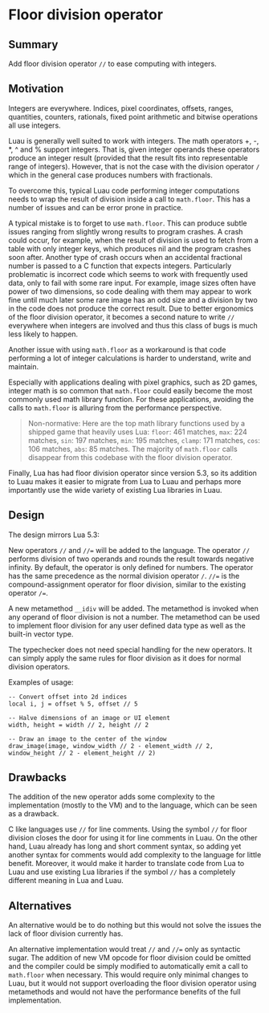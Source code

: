 # Floor division operator

## Summary

Add floor division operator `//` to ease computing with integers.

## Motivation

Integers are everywhere. Indices, pixel coordinates, offsets, ranges, quantities, counters, rationals, fixed point arithmetic and bitwise operations all use integers.

Luau is generally well suited to work with integers. The math operators +, -, \*, ^ and % support integers. That is, given integer operands these operators produce an integer result (provided that the result fits into representable range of integers). However, that is not the case with the division operator `/` which in the general case produces numbers with fractionals.

To overcome this, typical Luau code performing integer computations needs to wrap the result of division inside a call to `math.floor`. This has a number of issues and can be error prone in practice.

A typical mistake is to forget to use `math.floor`. This can produce subtle issues ranging from slightly wrong results to program crashes. A crash could occur, for example, when the result of division is used to fetch from a table with only integer keys, which produces nil and the program crashes soon after. Another type of crash occurs when an accidental fractional number is passed to a C function that expects integers. Particularly problematic is incorrect code which seems to work with frequently used data, only to fail with some rare input. For example, image sizes often have power of two dimensions, so code dealing with them may appear to work fine until much later some rare image has an odd size and a division by two in the code does not produce the correct result. Due to better ergonomics of the floor division operator, it becomes a second nature to write `//` everywhere when integers are involved and thus this class of bugs is much less likely to happen.

Another issue with using `math.floor` as a workaround is that code performing a lot of integer calculations is harder to understand, write and maintain.

Especially with applications dealing with pixel graphics, such as 2D games, integer math is so common that `math.floor` could easily become the most commonly used math library function. For these applications, avoiding the calls to `math.floor` is alluring from the performance perspective.

> Non-normative: Here are the top math library functions used by a shipped game that heavily uses Lua: 
> `floor`: 461 matches, `max`: 224 matches, `sin`: 197 matches, `min`: 195 matches, `clamp`: 171 matches, `cos`: 106 matches, `abs`: 85 matches.
> The majority of `math.floor` calls disappear from this codebase with the floor division operator.

Finally, Lua has had floor division operator since version 5.3, so its addition to Luau makes it easier to migrate from Lua to Luau and perhaps more importantly use the wide variety of existing Lua libraries in Luau.

## Design

The design mirrors Lua 5.3:

New operators `//` and `//=` will be added to the language. The operator `//` performs division of two operands and rounds the result towards negative infinity. By default, the operator is only defined for numbers. The operator has the same precedence as the normal division operator `/`. `//=` is the compound-assignment operator for floor division, similar to the existing operator `/=`.

A new metamethod `__idiv` will be added. The metamethod is invoked when any operand of floor division is not a number. The metamethod can be used to implement floor division for any user defined data type as well as the built-in vector type.

The typechecker does not need special handling for the new operators. It can simply apply the same rules for floor division as it does for normal division operators.

Examples of usage:

```
-- Convert offset into 2d indices
local i, j = offset % 5, offset // 5

-- Halve dimensions of an image or UI element
width, height = width // 2, height // 2

-- Draw an image to the center of the window
draw_image(image, window_width // 2 - element_width // 2, window_height // 2 - element_height // 2)
```

## Drawbacks

The addition of the new operator adds some complexity to the implementation (mostly to the VM) and to the language, which can be seen as a drawback.

C like languages use `//` for line comments. Using the symbol `//` for floor division closes the door for using it for line comments in Luau. On the other hand, Luau already has long and short comment syntax, so adding yet another syntax for comments would add complexity to the language for little benefit. Moreover, it would make it harder to translate code from Lua to Luau and use existing Lua libraries if the symbol `//` has a completely different meaning in Lua and Luau.

## Alternatives

An alternative would be to do nothing but this would not solve the issues the lack of floor division currently has.

An alternative implementation would treat `//` and `//=` only as syntactic sugar. The addition of new VM opcode for floor division could be omitted and the compiler could be simply modified to automatically emit a call to `math.floor` when necessary. This would require only minimal changes to Luau, but it would not support overloading the floor division operator using metamethods and would not have the performance benefits of the full implementation.
